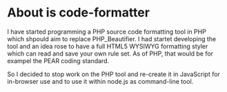 # About is code-formatter
I have started programming a PHP source code formatting tool in PHP which shpould aim to replace PHP_Beautifier. I had startet developing the tool and an idea rose to have a full HTML5 WYSIWYG formatting styler which can read and save your own rule set. As of PHP, that would be for exampel the PEAR coding standard.

So I decided to stop work on the PHP tool and re-create it in JavaScript for in-browser use and to use it within node.js as command-line tool.
